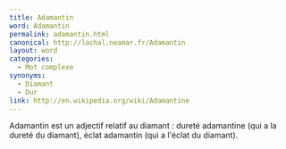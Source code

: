 ```yaml
---
title: Adamantin
word: Adamantin
permalink: adamantin.html
canonical: http://lachal.neamar.fr/Adamantin
layout: word
categories:
  - Mot complexe
synonyms:
  - Diamant
  - Dur
link: http://en.wikipedia.org/wiki/Adamantine
---
```


Adamantin est un adjectif relatif au diamant : dureté adamantine (qui a la dureté du diamant), éclat adamantin (qui a l'éclat du diamant).

